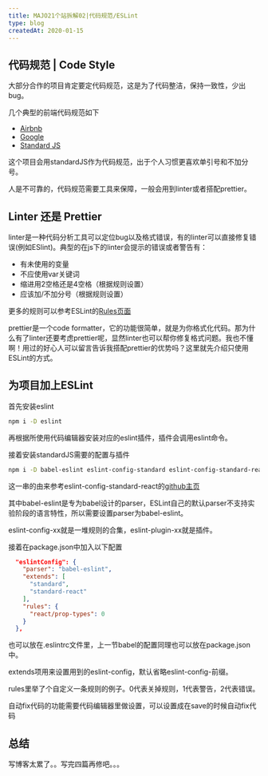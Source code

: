 ```yaml
---
title: MAJO21个站拆解02|代码规范/ESLint
type: blog
createdAt: 2020-01-15
---
```


## 代码规范 | Code Style

大部分合作的项目肯定要定代码规范，这是为了代码整洁，保持一致性，少出bug。

几个典型的前端代码规范如下
+ [Airbnb](https://github.com/airbnb/javascript)
+ [Google](https://google.github.io/styleguide/jsguide.html)
+ [Standard JS](https://github.com/standard/standard)

这个项目会用standardJS作为代码规范，出于个人习惯更喜欢单引号和不加分号。

人是不可靠的，代码规范需要工具来保障，一般会用到linter或者搭配prettier。

## Linter 还是 Prettier

linter是一种代码分析工具可以定位bug以及格式错误，有的linter可以直接修复错误(例如ESlint)。典型的在js下的linter会提示的错误或者警告有：
+ 有未使用的变量
+ 不应使用var关键词
+ 缩进用2空格还是4空格（根据规则设置）
+ 应该加/不加分号（根据规则设置）

更多的规则可以参考ESLint的[Rules页面](https://eslint.org/docs/rules/)

prettier是一个code formatter，它的功能很简单，就是为你格式化代码。那为什么有了linter还要考虑prettier呢，显然linter也可以帮你修复格式问题。我也不懂啊！用过的好心人可以留言告诉我搭配prettier的优势吗？这里就先介绍只使用ESLint的方式。

## 为项目加上ESLint

首先安装eslint

```bash
npm i -D eslint
```

再根据所使用代码编辑器安装对应的eslint插件，插件会调用eslint命令。

接着安装standardJS需要的配置与插件

```bash
npm i -D babel-eslint eslint-config-standard eslint-config-standard-react eslint-plugin-standard eslint-plugin-promise eslint-plugin-import eslint-plugin-node eslint-plugin-react
```

这一串的由来参考eslint-config-standard-react的[github主页](https://github.com/standard/eslint-config-standard-react)

其中babel-eslint是专为babel设计的parser，ESLint自己的默认parser不支持实验阶段的语言特性，所以需要设置parser为babel-eslint。

eslint-config-xx就是一堆规则的合集，eslint-plugin-xx就是插件。

接着在package.json中加入以下配置

```json
  "eslintConfig": {
    "parser": "babel-eslint",
    "extends": [
      "standard",
      "standard-react"
    ],
    "rules": {
      "react/prop-types": 0
    }
  },
```
也可以放在.eslintrc文件里，上一节babel的配置同理也可以放在package.json中。

extends项用来设置用到的eslint-config，默认省略eslint-config-前缀。

rules里举了个自定义一条规则的例子。0代表关掉规则，1代表警告，2代表错误。

自动fix代码的功能需要代码编辑器里做设置，可以设置成在save的时候自动fix代码

## 总结

写博客太累了。。写完四篇再修吧。。。